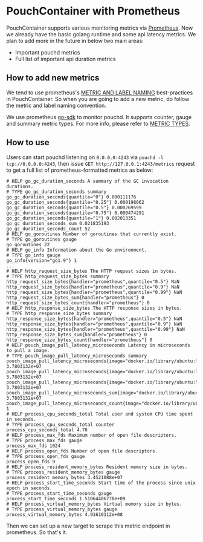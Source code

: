 # PouchContainer with Prometheus

PouchContainer supports various monitoring metrics via [Prometheus](https://prometheus.io/). Now we already have the basic golang runtime and some api latency metrics. We plan to add more in the future in below two main areas:

* Important pouchd metrics
* Full list of important api duration metrics

## How to add new metrics

We tend to use prometheus's [METRIC AND LABEL NAMING](https://prometheus.io/docs/practices/naming) best-practices in PouchContainer. So when you are going to add a new metric, do follow the metric and label naming convention.

We use prometheus [go-sdk](https://github.com/prometheus/client_golang) to monitor pouchd. It supports counter, gauge and summary metric types. For more info, please refer to [METRIC TYPES](https://prometheus.io/docs/concepts/metric_types/).

## How to use

Users can start pouchd listening on `0.0.0.0:4243` via `pouchd -l tcp://0.0.0.0:4243`, then issue `GET http://127.0.0.1:4243/metrics`  request to get a full list of prometheus-formatted metrics as below:

```
# HELP go_gc_duration_seconds A summary of the GC invocation durations.
# TYPE go_gc_duration_seconds summary
go_gc_duration_seconds{quantile="0"} 0.000111176
go_gc_duration_seconds{quantile="0.25"} 0.000198062
go_gc_duration_seconds{quantile="0.5"} 0.000269599
go_gc_duration_seconds{quantile="0.75"} 0.000474291
go_gc_duration_seconds{quantile="1"} 0.002013351
go_gc_duration_seconds_sum 0.021835193
go_gc_duration_seconds_count 52
# HELP go_goroutines Number of goroutines that currently exist.
# TYPE go_goroutines gauge
go_goroutines 22
# HELP go_info Information about the Go environment.
# TYPE go_info gauge
go_info{version="go1.9"} 1
...
# HELP http_request_size_bytes The HTTP request sizes in bytes.
# TYPE http_request_size_bytes summary
http_request_size_bytes{handler="prometheus",quantile="0.5"} NaN
http_request_size_bytes{handler="prometheus",quantile="0.9"} NaN
http_request_size_bytes{handler="prometheus",quantile="0.99"} NaN
http_request_size_bytes_sum{handler="prometheus"} 0
http_request_size_bytes_count{handler="prometheus"} 0
# HELP http_response_size_bytes The HTTP response sizes in bytes.
# TYPE http_response_size_bytes summary
http_response_size_bytes{handler="prometheus",quantile="0.5"} NaN
http_response_size_bytes{handler="prometheus",quantile="0.9"} NaN
http_response_size_bytes{handler="prometheus",quantile="0.99"} NaN
http_response_size_bytes_sum{handler="prometheus"} 0
http_response_size_bytes_count{handler="prometheus"} 0
# HELP pouch_image_pull_latency_microseconds Latency in microseconds to pull a image.
# TYPE pouch_image_pull_latency_microseconds summary
pouch_image_pull_latency_microseconds{image="docker.io/library/ubuntu:latest",quantile="0.5"} 3.7803132e+07
pouch_image_pull_latency_microseconds{image="docker.io/library/ubuntu:latest",quantile="0.9"} 3.7803132e+07
pouch_image_pull_latency_microseconds{image="docker.io/library/ubuntu:latest",quantile="0.99"} 3.7803132e+07
pouch_image_pull_latency_microseconds_sum{image="docker.io/library/ubuntu:latest"} 3.7803132e+07
pouch_image_pull_latency_microseconds_count{image="docker.io/library/ubuntu:latest"} 1
# HELP process_cpu_seconds_total Total user and system CPU time spent in seconds.
# TYPE process_cpu_seconds_total counter
process_cpu_seconds_total 4.78
# HELP process_max_fds Maximum number of open file descriptors.
# TYPE process_max_fds gauge
process_max_fds 1024
# HELP process_open_fds Number of open file descriptors.
# TYPE process_open_fds gauge
process_open_fds 9
# HELP process_resident_memory_bytes Resident memory size in bytes.
# TYPE process_resident_memory_bytes gauge
process_resident_memory_bytes 3.4521088e+07
# HELP process_start_time_seconds Start time of the process since unix epoch in seconds.
# TYPE process_start_time_seconds gauge
process_start_time_seconds 1.51064406778e+09
# HELP process_virtual_memory_bytes Virtual memory size in bytes.
# TYPE process_virtual_memory_bytes gauge
process_virtual_memory_bytes 4.91610112e+08
```

Then we can set up a new target to scrape this metric endpoint in prometheus. So that's it.
